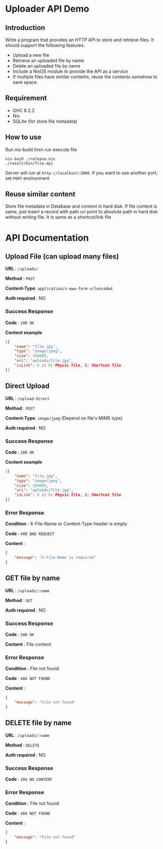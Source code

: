 # Uploader API Demo

## Introduction

Write a program that provides an HTTP API to store and retrieve files. It should support the following features:

- Upload a new file
- Retrieve an uploaded file by name
- Delete an uploaded file by name
- Include a NixOS module to provide the API as a service
- If multiple files have similar contents, reuse the contents somehow to save space.

## Requirement
- GHC 8.2.2
- Nix
- SQLite (for store file metadata)

## How to use

Run nix-build then run execute file

```
nix-buid ./release.nix
./result/bin/file-api
```

Server will run at `http://localhost:3000`. If you want to use another port, set `PORT` environment

## Reuse similar content

Store file metadata in Database and content in hard disk. If file content is same, just insert a record with path uri point to absolute path in hard disk without writing file. It is same as a shortcut/link file

# API Documentation

## Upload File (can upload many files)

**URL** : `/uploads/`

**Method** : `POST`

**Content-Type**: `application/x-www-form-urlencoded`

**Auth required** : NO

### Success Response

**Code** : `200 OK`

**Content example**

```json
[{
    "name": "file.jpg",
    "type": "image/jpeg",
    "size": 300000,
    "uri": "uploads/file.jpg",
    "isLink": 0 // 0: Physic file, 1: Shortcut file
}]
```

## Direct Upload

**URL** : `/upload-direct`

**Method** : `POST`

**Content-Type**: `image/jpeg` (Depend on file's MIME type)

**Auth required** : NO

### Success Response

**Code** : `200 OK`

**Content example**

```json
[{
    "name": "file.jpg",
    "type": "image/jpeg",
    "size": 300000,
    "uri": "uploads/file.jpg",
    "isLink": 0 // 0: Physic file, 1: Shortcut file
}]
```

### Error Response

**Condition** : X-File-Name or Content-Type header is empty

**Code** : `400 BAD REQUEST`

**Content** :

```json
{
    "message": "X-File-Name is required"
}
```


## GET file by name

**URL** : `/uploads/:name`

**Method** : `GET`

**Auth required** : NO

### Success Response

**Code** : `200 OK`

**Content** : File content

### Error Response

**Condition** : File not found

**Code** : `404 NOT FOUND`

**Content** :

```json
{
    "message": "File not found"
}
```

## DELETE file by name

**URL** : `/uploads/:name`

**Method** : `DELETE`

**Auth required** : NO

### Success Response

**Code** : `204 NO CONTENT`

### Error Response

**Condition** : File not found

**Code** : `404 NOT FOUND`

**Content** :

```json
{
    "message": "File not found"
}
```
